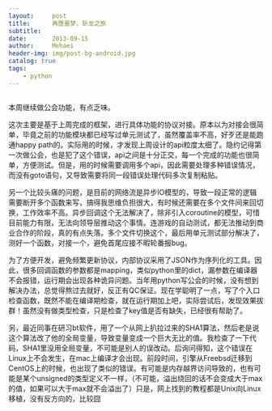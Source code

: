 ```yaml
---
layout:     post
title:      再堕噩梦，斩龙之旅
subtitle:   
date:       2013-09-15
author:     Mehaei
header-img: img/post-bg-android.jpg
catalog: true
tags:
    - python
---
```

<img src="http://images.cnitblog.com/blog/90397/201309/15230418-6041b6a9e63a4f429ffeb0ccaa1a0975.jpg" alt="" />

本周继续做公会功能，有点乏味。

这次主要是基于上周完成的框架，进行具体功能的协议对接。原本以为对接会很简单，毕竟之前的功能模块都已经写过单元测试了，虽然覆盖率不高，好歹还是能跑通happy path的。实际用的时候，才发现上周设计的api粒度太细了。隐约记得第一次做公会，也是犯了这个错误，api之间是十分正交，每一个完成的功能也很简单，方便测试。但是，用的时候需要调用多个api，因此需要处理多种错误情况，而没有goto语句，又导致需要将同一段错误处理代码多次复制粘贴。

另一个比较头痛的问题，是目前的网络流是异步IO模型的，导致一段正常的逻辑需要断开多个函数来写，搞得我思维负担很大，有时候还需要在多个文件间来回切换，工作效率不高。异步回调这个无法解决了，除非引入coroutine的模型，可惜目前能力有限，无法向领导层推动这个事情。连游戏的自动测试，都无法推动到商业合作的阶段，真的有点失落。多个文件切换这个，最后用单元测试部分解决了，测好一个函数，对接一个，避免首尾应接不暇轮番报bug。

为了方便开发，避免频繁更新协议，内部协议采用了JSON作为序列化的工具。因此，很多回调函数的参数都是mapping，类似python里的dict，漏参数在编译器不会报错，运行期会出现各种诡异问题。当年用python写公会的时候，没有想到解决办法，总觉得熬过去就好，反正有QC保证。现在学聪明了一点，写了个入口检查函数，既然不能在编译期检查，就在运行期加上吧，实际尝试后，发现效果拔群！虽然没有做类型检查，只是检查了key值是否有缺失，已经很有帮助了。

另，最近同事在研习bt软件，用了一个从网上扒拉过来的SHA1算法，然后老是说这个算法改了他的全局变量，导致变量变成一个巨大无比的值。我检查了一下代码，SHA1里没用全局变量，不可能是别人的误改动。后询问得知，这个错误在Linux上不会发生，在mac上编译才会出现。前段时间，引擎从Freebsd迁移到CentOS上的时候，也出现了类似的错误。有可能是内存越界访问导致的，也有可能是某个unsigned的类型定义不一样，（不可能，溢出绕回的话不会变成大于max的值，如果可以大于max就不会溢出了）只是，网上找到的教程都是Unix向Linux移植，没有反方向的，比较囧
